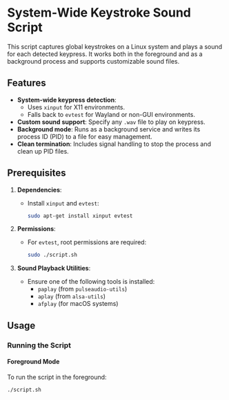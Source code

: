 # System-Wide Keystroke Sound Script

This script captures global keystrokes on a Linux system and plays a sound for each detected keypress. It works both in the foreground and as a background process and supports customizable sound files.

## Features
- **System-wide keypress detection**:
  - Uses `xinput` for X11 environments.
  - Falls back to `evtest` for Wayland or non-GUI environments.
- **Custom sound support**: Specify any `.wav` file to play on keypress.
- **Background mode**: Runs as a background service and writes its process ID (PID) to a file for easy management.
- **Clean termination**: Includes signal handling to stop the process and clean up PID files.

## Prerequisites

1. **Dependencies**:
   - Install `xinput` and `evtest`:
     ```bash
     sudo apt-get install xinput evtest
     ```
2. **Permissions**:
   - For `evtest`, root permissions are required:
     ```bash
     sudo ./script.sh
     ```

3. **Sound Playback Utilities**:
   - Ensure one of the following tools is installed:
     - `paplay` (from `pulseaudio-utils`)
     - `aplay` (from `alsa-utils`)
     - `afplay` (for macOS systems)

## Usage

### Running the Script

#### Foreground Mode
To run the script in the foreground:
```bash
./script.sh
